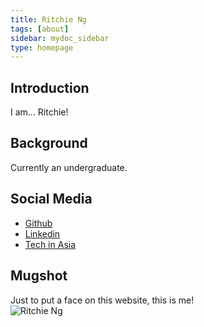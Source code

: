 ```yaml
---
title: Ritchie Ng
tags: [about]
sidebar: mydoc_sidebar
type: homepage
---
```


## Introduction

I am... Ritchie!

## Background
Currently an undergraduate.

## Social Media
- [Github](https://github.com/ritchieng)
- [Linkedin](https://www.linkedin.com/in/ritchieng)
- [Tech in Asia](https://www.techinasia.com/profile/ritchieng)

## Mugshot
Just to put a face on this website, this is me!
<br />
![Ritchie Ng](https://raw.githubusercontent.com/ritchieng/ritchieng.github.io/master/images/ritchieng_web.png)
